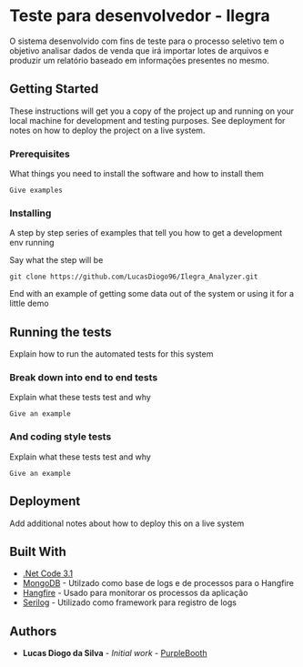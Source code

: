 # Teste para desenvolvedor - Ilegra

O sistema desenvolvido com fins de teste para o processo seletivo tem o objetivo analisar dados de venda que irá importar lotes de arquivos e produzir um relatório baseado em informações presentes no mesmo.

## Getting Started

These instructions will get you a copy of the project up and running on your local machine for development and testing purposes. See deployment for notes on how to deploy the project on a live system.

### Prerequisites

What things you need to install the software and how to install them

```
Give examples
```

### Installing

A step by step series of examples that tell you how to get a development env running

Say what the step will be

```
git clone https://github.com/LucasDiogo96/Ilegra_Analyzer.git
```


End with an example of getting some data out of the system or using it for a little demo

## Running the tests

Explain how to run the automated tests for this system

### Break down into end to end tests

Explain what these tests test and why

```
Give an example
```

### And coding style tests

Explain what these tests test and why

```
Give an example
```

## Deployment

Add additional notes about how to deploy this on a live system

## Built With

* [.Net Code 3.1](https://dotnet.microsoft.com/download)
* [MongoDB](https://www.mongodb.com/) - Utilzado como base de logs e de processos para o Hangfire
* [Hangfire](https://www.hangfire.io/) - Usado para monitorar os processos da aplicação
* [Serilog](https://serilog.net/) - Utilizado como framework para registro de logs


## Authors

* **Lucas Diogo da Silva** - *Initial work* - [PurpleBooth](https://github.com/PurpleBooth)

